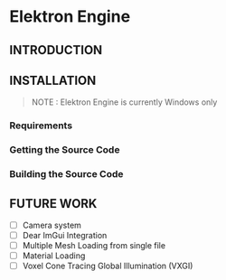 # Elektron Engine

## INTRODUCTION

## INSTALLATION
> NOTE : Elektron Engine is currently Windows only
### Requirements
### Getting the Source Code
### Building the Source Code

## FUTURE WORK
- [ ] Camera system
- [ ] Dear ImGui Integration
- [ ] Multiple Mesh Loading from single file
- [ ] Material Loading
- [ ] Voxel Cone Tracing Global Illumination (VXGI)